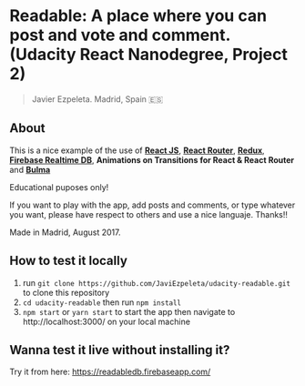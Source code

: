 # Readable: A place where you can post and vote and comment. (Udacity React Nanodegree, Project 2)

> Javier Ezpeleta. Madrid, Spain 🇪🇸

## About

This is a nice example of the use of **[React JS](https://facebook.github.io/react/)**, **[React Router](https://github.com/ReactTraining/react-router)**, **[Redux](http://redux.js.org/)**, **[Firebase Realtime DB](https://firebase.google.com/)**, **Animations on Transitions for React & React Router** and **[Bulma](http://bulma.io/)**

Educational puposes only!

If you want to play with the app, add posts and comments, or type whatever you want, please have respect to others and use a nice languaje. Thanks!!

Made in Madrid, August 2017.

## How to test it locally

1. run `git clone https://github.com/JaviEzpeleta/udacity-readable.git` to clone this repository
2. `cd udacity-readable` then run `npm install`
3. `npm start` or `yarn start` to start the app then navigate to http://localhost:3000/ on your local machine

## Wanna test it live without installing it?
Try it from here: https://readabledb.firebaseapp.com/